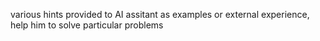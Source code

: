 various hints provided to AI assitant as examples or external experience, help him to solve particular problems